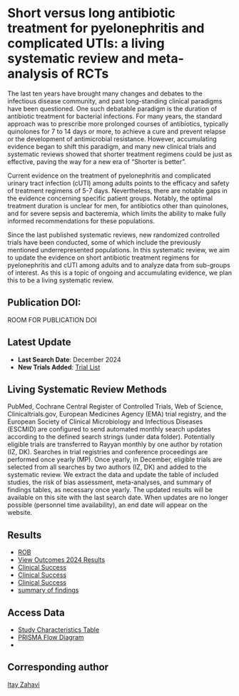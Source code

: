 # Short versus long antibiotic treatment for pyelonephritis and complicated UTIs: a living systematic review and meta-analysis of RCTs 
The last ten years have brought many changes and debates to the infectious disease community, and past long-standing clinical paradigms have been questioned. One such debatable paradigm is the duration of antibiotic treatment for bacterial infections. For many years, the standard approach was to prescribe more prolonged courses of antibiotics, typically quinolones for 7 to 14 days or more, to achieve a cure and prevent relapse or the development of antimicrobial resistance. However, accumulating evidence began to shift this paradigm, and many new clinical trials and systematic reviews showed that shorter treatment regimens could be just as effective, paving the way for a new era of “Shorter is better”.

Current evidence on the treatment of pyelonephritis and complicated urinary tract infection (cUTI) among adults points to the efficacy and safety of treatment regimens of 5-7 days. Nevertheless, there are notable gaps in the evidence concerning specific patient groups. Notably, the optimal treatment duration is unclear for men, for antibiotics other than quinolones, and for severe sepsis and bacteremia, which limits the ability to make fully informed recommendations for these populations.

Since the last published systematic reviews, new randomized controlled trials have been conducted, some of which include the previously mentioned underrepresented populations. In this systematic review, we aim to update the evidence on short antibiotic treatment regimens for pyelonephritis and cUTI among adults and to analyze data from sub-groups of interest. As this is a topic of ongoing and accumulating evidence, we plan this to be a living systematic review.

## Publication DOI:
ROOM FOR PUBLICATION DOI

## Latest Update
- **Last Search Date**: December 2024
- **New Trials Added**: [Trial List](data/new_trials_2024.csv)


## Living Systematic Review Methods 
PubMed, Cochrane Central Register of Controlled Trials, Web of Science, Clinicaltrials.gov, European Medicines Agency (EMA) trial registry, and the European Society of Clinical Microbiology and Infectious Diseases (ESCMID) are configured to send automated monthly search updates according to the defined search strings (under data folder). Potentially eligible trials are transferred to Rayyan monthly by one author by rotation (IZ, DK). Searches in trial registries and conference proceedings are performed once yearly (MP). Once yearly, in December, eligible trials are selected from all searches by two authors (IZ, DK) and added to the systematic review. We extract the data and update the table of included studies, the risk of bias assessment, meta-analyses, and summary of findings tables, as necessary once yearly. The updated results will be available on this site with the last search date. When updates are no longer possible (personnel time availability), an end date will appear on the website.


## Results 
- [ROB](rob.png)
- [View Outcomes 2024 Results](https://github.com/ItayZahavi/living-SR-UTI-Tx-duration/blob/results/Outcomes2024.md)
- [Clinical Success](XXX.png)
- [Clinical Success](XXX.png)
- [Clinical Success](XXX.png)
- [summary of findings](GRADE.png)





## Access Data
- [Study Characteristics Table](data/study_characteristics.csv)
- [PRISMA Flow Diagram](results/prisma_flowchart.png)
- 

## Corresponding author 
[Itay Zahavi](mailto:itai1994@gmail.com)


